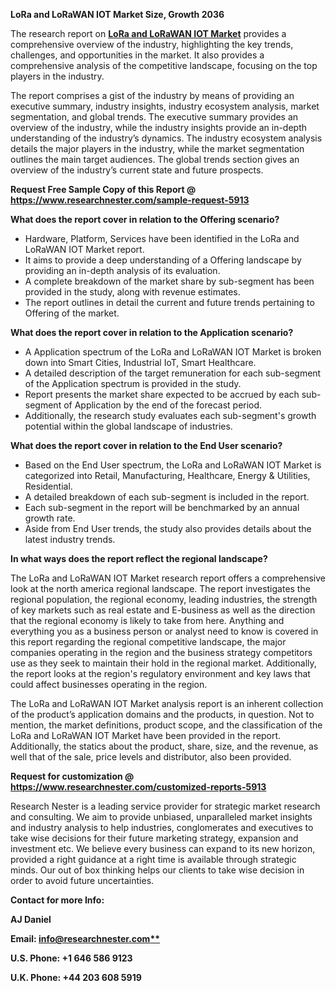 ﻿**LoRa and LoRaWAN IOT Market Size, Growth 2036**

The research report on [**LoRa and LoRaWAN IOT Market**](https://www.researchnester.com/reports/lora-and-lorawan-iot-market/5913) provides a comprehensive overview of the industry, highlighting the key trends, challenges, and opportunities in the market. It also provides a comprehensive analysis of the competitive landscape, focusing on the top players in the industry.

The report comprises a gist of the industry by means of providing an executive summary, industry insights, industry ecosystem analysis, market segmentation, and global trends. The executive summary provides an overview of the industry, while the industry insights provide an in-depth understanding of the industry’s dynamics. The industry ecosystem analysis details the major players in the industry, while the market segmentation outlines the main target audiences. The global trends section gives an overview of the industry’s current state and future prospects.

**Request Free Sample Copy of this Report @ <https://www.researchnester.com/sample-request-5913>** 

**What does the report cover in relation to the Offering scenario?**

- Hardware, Platform, Services have been identified in the LoRa and LoRaWAN IOT Market report.
- It aims to provide a deep understanding of a Offering landscape by providing an in-depth analysis of its evaluation. 
- A complete breakdown of the market share by sub-segment has been provided in the study, along with revenue estimates.
- The report outlines in detail the current and future trends pertaining to Offering of the market.

**What does the report cover in relation to the Application scenario?**

- A Application spectrum of the LoRa and LoRaWAN IOT Market is broken down into Smart Cities, Industrial IoT, Smart Healthcare.
- A detailed description of the target remuneration for each sub-segment of the Application spectrum is provided in the study.
- Report presents the market share expected to be accrued by each sub-segment of Application by the end of the forecast period.
- Additionally, the research study evaluates each sub-segment's growth potential within the global landscape of industries.

**What does the report cover in relation to the End User scenario?**

- Based on the End User spectrum, the LoRa and LoRaWAN IOT Market is categorized into Retail, Manufacturing, Healthcare, Energy & Utilities, Residential.
- A detailed breakdown of each sub-segment is included in the report.
- Each sub-segment in the report will be benchmarked by an annual growth rate.
- Aside from End User trends, the study also provides details about the latest industry trends.

**In what ways does the report reflect the regional landscape?**

The LoRa and LoRaWAN IOT Market research report offers a comprehensive look at the north america regional landscape. The report investigates the regional population, the regional economy, leading industries, the strength of key markets such as real estate and E-business as well as the direction that the regional economy is likely to take from here. Anything and everything you as a business person or analyst need to know is covered in this report regarding the regional competitive landscape, the major companies operating in the region and the business strategy competitors use as they seek to maintain their hold in the regional market. Additionally, the report looks at the region's regulatory environment and key laws that could affect businesses operating in the region.

The LoRa and LoRaWAN IOT Market analysis report is an inherent collection of the product’s application domains and the products, in question. Not to mention, the market definitions, product scope, and the classification of the LoRa and LoRaWAN IOT Market have been provided in the report. Additionally, the statics about the product, share, size, and the revenue, as well that of the sale, price levels and distributor, also been provided.

**Request for customization @ <https://www.researchnester.com/customized-reports-5913>** 

Research Nester is a leading service provider for strategic market research and consulting. We aim to provide unbiased, unparalleled market insights and industry analysis to help industries, conglomerates and executives to take wise decisions for their future marketing strategy, expansion and investment etc. We believe every business can expand to its new horizon, provided a right guidance at a right time is available through strategic minds. Our out of box thinking helps our clients to take wise decision in order to avoid future uncertainties.

**Contact for more Info:**

**AJ Daniel**

**Email: [info@researchnester.com**](mailto:info@researchnester.com)**

**U.S. Phone: +1 646 586 9123** 

**U.K. Phone: +44 203 608 5919**
